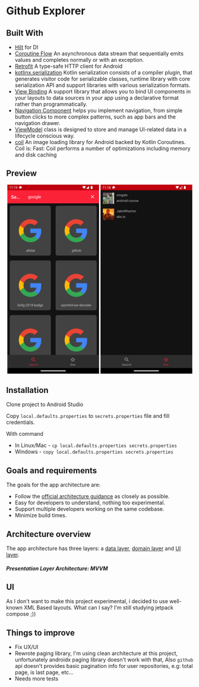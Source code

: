 # Github Explorer

## Built With

* [Hilt](https://dagger.dev/hilt/) for DI
* [Coroutine Flow](https://kotlin.github.io/kotlinx.coroutines/kotlinx-coroutines-core/kotlinx.coroutines.flow/-flow/)
  An asynchronous data stream that sequentially emits values and completes normally or with an
  exception.
* [Retrofit](https://github.com/square/retrofit) A type-safe HTTP client for Android
* [kotlinx.serialization](https://github.com/Kotlin/kotlinx.serialization) Kotlin serialization
  consists of a compiler plugin, that generates visitor code for serializable classes, runtime
  library with core serialization API and support libraries with various serialization formats.
* [View Binding](https://developer.android.com/topic/libraries/view-binding) A support library that
  allows you to bind UI components in your layouts to data sources in your app using a declarative
  format rather than programmatically.
* [Navigation Component](https://developer.android.com/guide/navigation) helps you implement
  navigation, from simple button clicks to more complex patterns, such as app bars and the
  navigation drawer.
* [ViewModel](https://developer.android.com/topic/libraries/architecture/viewmodel) class is
  designed to store and manage UI-related data in a lifecycle conscious way.
* [coil](https://coil-kt.github.io/coil/)  An image loading library for Android backed by Kotlin
  Coroutines. Coil is: Fast: Coil performs a number of optimizations including memory and disk
  caching

## Preview

<p align="center" width="100%">
    <img src="./preview/1.png" alt="App Screenshot" width="49%" />
    <img src="./preview/2.png" alt="App Screenshot" width="49%" />
</p>

## Installation

Clone project to Android Studio

Copy `local.defaults.properties` to `secrets.properties` file and fill credentials.

With command

- In Linux/Mac - `cp local.defaults.properties secrets.properties`
- Windows -  `copy local.defaults.properties secrets.properties`

## Goals and requirements

The goals for the app architecture are:

* Follow the [official architecture guidance](https://developer.android.com/jetpack/guide) as
  closely as possible.
* Easy for developers to understand, nothing too experimental.
* Support multiple developers working on the same codebase.
* Minimize build times.

## Architecture overview

The app architecture has three layers:
a [data layer](https://developer.android.com/jetpack/guide/data-layer),
[domain layer](https://developer.android.com/topic/architecture/domain-layer)
and [UI layer](https://developer.android.com/jetpack/guide/ui-layer).

##### Presentation Layer Architecture: MVVM

## UI

As I don't want to make this project experimental, i decided to use well-known XML Based layouts.
What can I say? I'm still studying jetpack compose ;))

## Things to improve

* Fix UX/UI
* Rewrote paging library, I'm using clean architecture at this project, unfortunately androidx
  paging library doesn't work with that, Also `github` api doesn't provides basic pagination info
  for user repositories, e.g:
  total page, is last page, etc...
* Needs more tests
